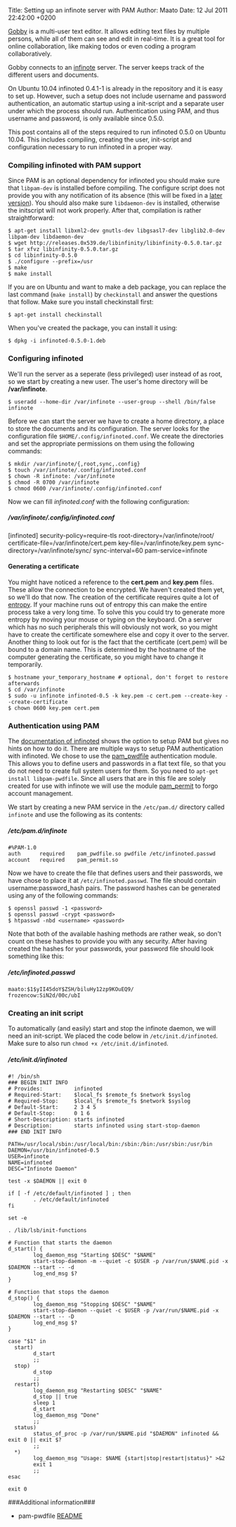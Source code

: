 Title: Setting up an infinote server with PAM
Author: Maato
Date: 12 Jul 2011 22:42:00 +0200

[Gobby](http://gobby.0x539.de/) is a multi-user text editor. It allows editing text files by multiple persons, while all of them can see and edit in real-time. It is a great tool for online collaboration, like making todos or even coding a program collaboratively.

Gobby connects to an [infinote](http://gobby.0x539.de/trac/wiki/Infinote/Infinoted) server. The server keeps track of the different users and documents.

On Ubuntu 10.04 infinoted 0.4.1-1 is already in the repository and it is easy to set up. However, such a setup does not include username and password authentication, an automatic startup using a init-script and a separate user under which the process should run. Authentication using PAM, and thus username and password, is only available since 0.5.0.

This post contains all of the steps required to run infinoted 0.5.0 on Ubuntu 10.04. This includes compiling, creating the user, init-script and configuration necessary to run infinoted in a proper way.

### Compiling infinoted with PAM support
Since PAM is an optional dependency for infinoted you should make sure that `libpam-dev` is installed before compiling. The configure script does not provide you with any notification of its absence (this will be fixed in a [later version](http://git.0x539.de/?p=infinote.git;a=commit;h=42e314a4af31126342aac8d5e9e3fd633630f0d4)). You should also make sure `libdaemon-dev` is installed, otherwise the initscript will not work properly. After that, compilation is rather straightforward:

    $ apt-get install libxml2-dev gnutls-dev libgsasl7-dev libglib2.0-dev libpam-dev libdaemon-dev
    $ wget http://releases.0x539.de/libinfinity/libinfinity-0.5.0.tar.gz
    $ tar xfvz libinfinity-0.5.0.tar.gz
    $ cd libinfinity-0.5.0
    $ ./configure --prefix=/usr
    $ make
    $ make install

If you are on Ubuntu and want to make a deb package, you can replace the last command (`make install`) by `checkinstall` and answer the questions that follow. Make sure you install checkinstall first:

    $ apt-get install checkinstall

When you've created the package, you can install it using:

    $ dpkg -i infinoted-0.5.0-1.deb


### Configuring infinoted
We'll run the server as a seperate (less privileged) user instead of as root, so we start by creating a new user. The user's home directory will be **/var/infinote**.

    $ useradd --home-dir /var/infinote --user-group --shell /bin/false infinote

Before we can start the server we have to create a home directory, a place to store the documents and its configuration. The server looks for the configuration file `$HOME/.config/infinoted.conf`. We create the directories and set the appropriate permissions on them using the following commands:

    $ mkdir /var/infinote/{,root,sync,.config}
    $ touch /var/infinote/.config/infinoted.conf
    $ chown -R infinote: /var/infinote
    $ chmod -R 0700 /var/infinote
    $ chmod 0600 /var/infinote/.config/infinoted.conf

Now we can fill *infinoted.conf* with the following configuration:

<h5 class='code-link'>/var/infinote/.config/infinoted.conf</h5>
    [infinoted]
    security-policy=require-tls
    root-directory=/var/infinote/root/
    certificate-file=/var/infinote/cert.pem
    key-file=/var/infinote/key.pem
    sync-directory=/var/infinote/sync/
    sync-interval=60
    pam-service=infinote

#### Generating a certificate
You might have noticed a reference to the **cert.pem** and **key.pem** files. These allow the connection to be encrypted. We haven't created them yet, so we'll do that now. The creation of the certificate requires quite a lot of [entropy](http://en.wikipedia.org/wiki/Entropy_\(computing\)). If your machine runs out of entropy this can make the entire process take a very long time. To solve this you could try to generate more entropy by moving your mouse or typing on the keyboard. On a server which has no such peripherals this will obviously not work, so you might have to create the certificate somewhere else and copy it over to the server. Another thing to look out for is the fact that the certificate (cert.pem) will be bound to a domain name. This is determined by the hostname of the computer generating the certificate, so you might have to change it temporarily.


    $ hostname your_temporary_hostname # optional, don't forget to restore afterwards
    $ cd /var/infinote
    $ sudo -u infinote infinoted-0.5 -k key.pem -c cert.pem --create-key --create-certificate
    $ chown 0600 key.pem cert.pem


### Authentication using PAM
The [documentation of infinoted](http://gobby.0x539.de/trac/wiki/Infinote/Infinoted) shows the option to setup PAM but gives no hints on how to do it. There are multiple ways to setup PAM authentication with infinoted. We chose to use the [pam\_pwdfile](http://cpbotha.net/software/pam_pwdfile/) authentication module. This allows you to define users and passwords in a flat text file, so that you do not need to create full system users for them. So you need to `apt-get install libpam-pwdfile`. Since all users that are in this file are solely created for use with infinote we will use the module [pam_permit](http://www.kernel.org/pub/linux/libs/pam/Linux-PAM-html/sag-pam_permit.html) to forgo account management.

We start by creating a new PAM service in the `/etc/pam.d/` directory called `infinote` and use the following as its contents:
<h5 class='code-link'>/etc/pam.d/infinote</h5>

    #%PAM-1.0
    auth      required    pam_pwdfile.so pwdfile /etc/infinoted.passwd
    account   required    pam_permit.so

Now we have to create the file that defines users and their passwords, we have chose to place it at `/etc/infinoted.passwd`. The file should contain username:password_hash pairs. The password hashes can be generated using any of the following commands:

    $ openssl passwd -1 <password>
    $ openssl passwd -crypt <password>
    $ htpasswd -nbd <username> <password>

Note that both of the available hashing methods are rather weak, so don't count on these hashes to provide you with any security. After having created the hashes for your passwords, your password file should look something like this:

<h5 class='code-link'>/etc/infinoted.passwd</h5>

    maato:$1$yII45doY$ZSH/biluHy12zp9KOuEQ9/
    frozencow:SiN2d/00c/ubI


### Creating an init script
To automatically (and easily) start and stop the infinote daemon, we will need an init-script. We placed the code below in `/etc/init.d/infinoted`. Make sure to also run `chmod +x /etc/init.d/infinoted`.

<h5 class='code-link'>/etc/init.d/infinoted</h5>

    #! /bin/sh
    ### BEGIN INIT INFO
    # Provides:          infinoted
    # Required-Start:    $local_fs $remote_fs $network $syslog
    # Required-Stop:     $local_fs $remote_fs $network $syslog
    # Default-Start:     2 3 4 5
    # Default-Stop:      0 1 6
    # Short-Description: starts infinoted
    # Description:       starts infinoted using start-stop-daemon
    ### END INIT INFO

    PATH=/usr/local/sbin:/usr/local/bin:/sbin:/bin:/usr/sbin:/usr/bin
    DAEMON=/usr/bin/infinoted-0.5
    USER=infinote
    NAME=infinoted
    DESC="Infinote Daemon"

    test -x $DAEMON || exit 0

    if [ -f /etc/default/infinoted ] ; then
            . /etc/default/infinoted
    fi

    set -e

    . /lib/lsb/init-functions

    # Function that starts the daemon
    d_start() {
            log_daemon_msg "Starting $DESC" "$NAME"
            start-stop-daemon -m --quiet -c $USER -p /var/run/$NAME.pid -x $DAEMON --start -- -d
            log_end_msg $?
    }

    # Function that stops the daemon
    d_stop() {
            log_daemon_msg "Stopping $DESC" "$NAME"
            start-stop-daemon --quiet -c $USER -p /var/run/$NAME.pid -x $DAEMON --start -- -D
            log_end_msg $?
    }

    case "$1" in
      start)
            d_start
            ;;
      stop)
            d_stop
            ;;
      restart)
            log_daemon_msg "Restarting $DESC" "$NAME"
            d_stop || true
            sleep 1
            d_start
            log_daemon_msg "Done"
            ;;
      status)
            status_of_proc -p /var/run/$NAME.pid "$DAEMON" infinoted && exit 0 || exit $?
            ;;
      *)
            log_daemon_msg "Usage: $NAME {start|stop|restart|status}" >&2
            exit 1
            ;;
    esac

    exit 0


###Additional information###
 - pam-pwdfile [README](http://code.google.com/p/pam-pwdfile/source/browse/trunk/README)


